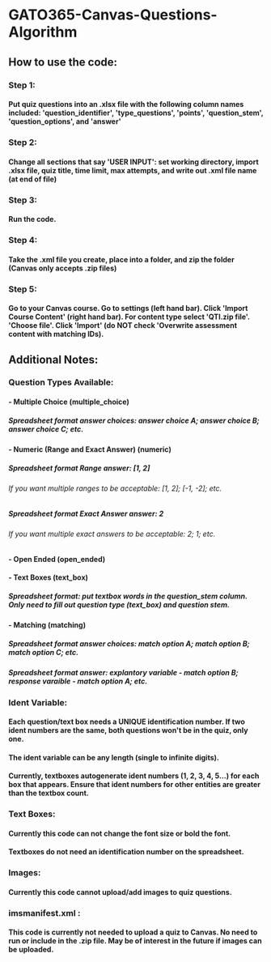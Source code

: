 # GATO365-Canvas-Questions-Algorithm

## How to use the code: 

### Step 1: 
#### Put quiz questions into an .xlsx file with the following column names included: 'question_identifier', 'type_questions', 'points', 'question_stem', 'question_options', and 'answer'

### Step 2: 
#### Change all sections that say 'USER INPUT': set working directory, import .xlsx file, quiz title, time limit, max attempts, and write out .xml file name (at end of file)

### Step 3: 
#### Run the code.

### Step 4: 
#### Take the .xml file you create, place into a folder, and zip the folder (Canvas only accepts .zip files)

### Step 5: 
#### Go to your Canvas course. Go to settings (left hand bar). Click 'Import Course Content' (right hand bar). For content type select 'QTI.zip file'. 'Choose file'. Click 'Import' (do NOT check 'Overwrite assessment content with matching IDs).  

## Additional Notes:
### Question Types Available: 
#### - Multiple Choice (multiple_choice)
##### Spreadsheet format answer choices: answer choice A; answer choice B; answer choice C; etc. 
#### - Numeric (Range and Exact Answer) (numeric)
##### Spreadsheet format Range answer: [1, 2] 
###### If you want multiple ranges to be acceptable: [1, 2]; [-1, -2]; etc. 
##### Spreadsheet format Exact Answer answer: 2
###### If you want multiple exact answers to be acceptable: 2; 1; etc. 
#### - Open Ended (open_ended)
#### - Text Boxes (text_box)
##### Spreadsheet format: put textbox words in the question_stem column. Only need to fill out question type (text_box) and question stem. 
#### - Matching (matching)
##### Spreadsheet format answer choices: match option A; match option B; match option C; etc. 
##### Spreadsheet format answer: explantory variable - match option B; response varaible - match option A; etc. 
### Ident Variable: 
#### Each question/text box needs a UNIQUE identification number. If two ident numbers are the same, both questions won't be in the quiz, only one.
#### The ident variable can be any length (single to infinite digits). 
#### Currently, textboxes autogenerate ident numbers (1, 2, 3, 4, 5...) for each box that appears. Ensure that ident numbers for other entities are greater than the textbox count. 
### Text Boxes: 
#### Currently this code can not change the font size or bold the font. 
#### Textboxes do not need an identification number on the spreadsheet. 
### Images: 
#### Currently this code cannot upload/add images to quiz questions. 
### imsmanifest.xml :
#### This code is currently not needed to upload a quiz to Canvas. No need to run or include in the .zip file. May be of interest in the future if images can be uploaded. 
